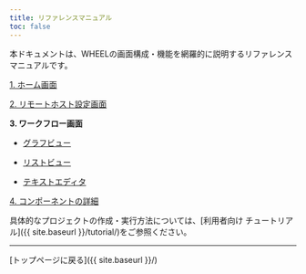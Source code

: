 ```yaml
---
title: リファレンスマニュアル
toc: false
---
```

本ドキュメントは、WHEELの画面構成・機能を網羅的に説明するリファレンスマニュアルです。

[1. ホーム画面](1_home_screen/)

[2. リモートホスト設定画面](2_remotehost_screen/)

__3. ワークフロー画面__  

 * [グラフビュー](3_workflow_screen/1_graphview.html)  

 * [リストビュー](3_workflow_screen/2_listview.html)  

 * [テキストエディタ](3_workflow_screen/3_editor.html)  

[4. コンポーネントの詳細](4_component/)



具体的なプロジェクトの作成・実行方法については、[利用者向け チュートリアル]({{ site.baseurl }}/tutorial/)をご参照ください。



--------
[トップページに戻る]({{ site.baseurl }}/)

